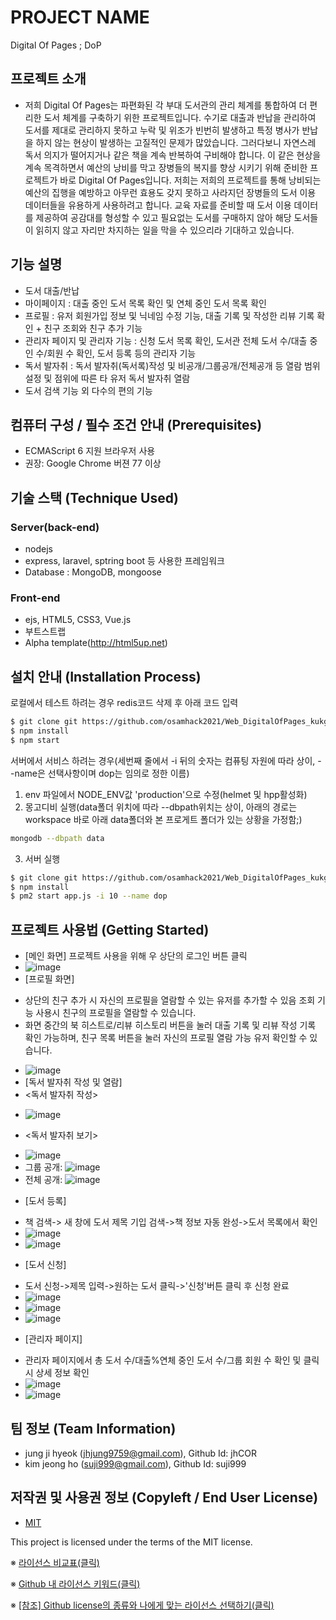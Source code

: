 # PROJECT NAME
Digital Of Pages ; DoP

## 프로젝트 소개
- 저희 Digital Of Pages는 파편화된 각 부대 도서관의 관리 체계를 통합하여 더 편리한 도서 체계를 구축하기 위한 프로젝트입니다. 수기로 대출과 반납을 관리하여 도서를 제대로 관리하지 못하고 누락 및 위조가 빈번히 발생하고 특정 병사가 반납을 하지 않는 현상이 발생하는 고질적인 문제가 많았습니다. 그러다보니 자연스레 독서 의지가 떨어지거나 같은 책을 계속 반복하여 구비해야 합니다. 이 같은 현상을 계속 목격하면서 예산의 낭비를 막고 장병들의 복지를 향상 시키기 위해 준비한 프로젝트가 바로 Digital Of Pages입니다. 저희는 저희의 프로젝트를 통해 낭비되는 예산의 집행을 예방하고 아무런 효용도 갖지 못하고 사라지던 장병들의 도서 이용 데이터들을 유용하게 사용하려고 합니다. 교육 자료를 준비할 때 도서 이용 데이터를 제공하여 공감대를 형성할 수 있고 필요없는 도서를 구매하지 않아 해당 도서들이 읽히지 않고 자리만 차지하는 일을 막을 수 있으리라 기대하고 있습니다.


## 기능 설명
 - 도서 대출/반납
 - 마이페이지 : 대출 중인 도서 목록 확인 및 연체 중인 도서 목록 확인
 - 프로필 : 유저 회원가입 정보 및 닉네임 수정 기능, 대출 기록 및 작성한 리뷰 기록 확인 + 친구 조회와 친구 추가 기능
 - 관리자 페이지 및 관리자 기능 : 신청 도서 목록 확인, 도서관 전체 도서 수/대출 중인 수/회원 수 확인, 도서 등록 등의 관리자 기능
 - 독서 발자취 : 독서 발자취(독서록)작성 및 비공개/그룹공개/전체공개 등 열람 범위 설정 및 점위에 따른 타 유저 독서 발자취 열람
 - 도서 검색 기능 외 다수의 편의 기능 

## 컴퓨터 구성 / 필수 조건 안내 (Prerequisites)
* ECMAScript 6 지원 브라우저 사용
* 권장: Google Chrome 버젼 77 이상

## 기술 스택 (Technique Used) 
### Server(back-end)
 - nodejs
 - express, laravel, sptring boot 등 사용한 프레임워크 
 - Database : MongoDB, mongoose
 
### Front-end
 - 	ejs, HTML5, CSS3, Vue.js
 -  부트스트랩
 - Alpha template(http://html5up.net)

## 설치 안내 (Installation Process)
로컬에서 테스트 하려는 경우 redis코드 삭제 후 아래 코드 입력
```bash
$ git clone git https://github.com/osamhack2021/Web_DigitalOfPages_kukgicjobs.git
$ npm install
$ npm start
```
서버에서 서비스 하려는 경우(세번째 줄에서 -i 뒤의 숫자는 컴퓨팅 자원에 따라 상이, --name은 선택사항이며 dop는 임의로 정한 이름)
1. env 파일에서 NODE_ENV값 'production'으로 수정(helmet 및 hpp활성화)
2. 몽고디비 실행(data폴더 위치에 따라 --dbpath위치는 상이, 아래의 경로는 workspace 바로 아래 data폴더와 본 프로게트 폴더가 있는 상황을 가정함;)
```bash
mongodb --dbpath data
```
3. 서버 실행
```bash
$ git clone git https://github.com/osamhack2021/Web_DigitalOfPages_kukgicjobs.git
$ npm install
$ pm2 start app.js -i 10 --name dop
```

## 프로젝트 사용법 (Getting Started)
 * [메인 화면] 프로젝트 사용을 위해 우 상단의 로그인 버튼 클릭
 * ![image](https://user-images.githubusercontent.com/63538097/136648258-a9f86395-2098-45c1-a6f4-04e4f2439884.png)
 * [프로필 화면] 
  - 상단의 친구 추가 시 자신의 프로필을 열람할 수 있는 유저를 추가할 수 있음 조회 기능 사용시 친구의 프로필을 열람할 수 있습니다.
  - 화면 중간의 북 히스트로/리뷰 히스토리 버튼을 눌러 대출 기록 및 리뷰 작성 기록 확인 가능하며, 친구 목록 버튼을 눌러 자신의 프로필 열람 가능 유저 확인할 수 있습니다.
 * ![image](https://user-images.githubusercontent.com/63538097/136648304-2253039a-4c88-40d6-a2da-0c2c9949ffce.png)
 * [독서 발자취 작성 및 열람]
 * <독서 발자취 작성>
  - ![image](https://user-images.githubusercontent.com/63538097/136648443-0fc623f2-ba58-47a6-bc70-04e8af8b8241.png)
 * <독서 발자취 보기>
  - ![image](https://user-images.githubusercontent.com/63538097/136648468-451c30de-d70b-40f8-9763-37d57bb94d4d.png)
  - 그룹 공개: ![image](https://user-images.githubusercontent.com/63538097/136648530-edcb0a46-1e27-4310-904d-0099e8f0dc7d.png)
  - 전체 공개: ![image](https://user-images.githubusercontent.com/63538097/136648541-c61d0707-509f-4ee0-918a-d5795f1822b0.png)
 * [도서 등록] 
  - 책 검색-> 새 창에 도서 제목 기입 검색->책 정보 자동 완성->도서 목록에서 확인
  - ![image](https://user-images.githubusercontent.com/63538097/136648577-18ecb8ae-12b3-4911-8a32-e296e6448ed3.png)
  - ![image](https://user-images.githubusercontent.com/63538097/136648610-e2729f5f-eab3-4173-a5ac-a811777fdaf7.png)
* [도서 신청] 
 - 도서 신청->제목 입력->원하는 도서 클릭->'신청'버튼 클릭 후 신청 완료
 - ![image](https://user-images.githubusercontent.com/63538097/136648660-d017c3b0-6dd6-49c4-b6fc-19ab9e1eed0b.png)
 - ![image](https://user-images.githubusercontent.com/63538097/136648687-0a76075d-286e-4096-901b-f9b3071978fa.png)
 - ![image](https://user-images.githubusercontent.com/63538097/136648705-48e2b88d-d2a4-4930-8b4e-efca76f367fc.png)
* [관리자 페이지] 
 - 관리자 페이지에서 총 도서 수/대출%연체 중인 도서 수/그룹 회원 수 확인 및 클릭시 상세 정보 확인
 - ![image](https://user-images.githubusercontent.com/63538097/136648751-0220cc7b-7dd8-4118-b1c6-e362ab48d3ed.png)
 - ![image](https://user-images.githubusercontent.com/63538097/136648831-7458c3b6-ac49-40f4-ac37-e06f0ec07938.png)











 
## 팀 정보 (Team Information)
- jung ji hyeok (jhjung9759@gmail.com), Github Id: jhCOR
- kim jeong ho (suji999@gmail.com), Github Id: suji999

## 저작권 및 사용권 정보 (Copyleft / End User License)
 * [MIT](https://github.com/osam2020-WEB/Sample-ProjectName-TeamName/blob/master/license.md)

This project is licensed under the terms of the MIT license.

※ [라이선스 비교표(클릭)](https://olis.or.kr/license/compareGuide.do)

※ [Github 내 라이선스 키워드(클릭)](https://docs.github.com/en/github/creating-cloning-and-archiving-repositories/creating-a-repository-on-github/licensing-a-repository)

※ [\[참조\] Github license의 종류와 나에게 맞는 라이선스 선택하기(클릭)](https://flyingsquirrel.medium.com/github-license%EC%9D%98-%EC%A2%85%EB%A5%98%EC%99%80-%EB%82%98%EC%97%90%EA%B2%8C-%EB%A7%9E%EB%8A%94-%EB%9D%BC%EC%9D%B4%EC%84%A0%EC%8A%A4-%EC%84%A0%ED%83%9D%ED%95%98%EA%B8%B0-ae29925e8ff4)
